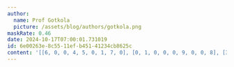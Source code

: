 ```yaml
---
author:
  name: Prof Gotkola
  picture: /assets/blog/authors/gotkola.png
maskRate: 0.46
date: 2024-10-17T07:00:01.731019
id: 6e00263e-8c55-11ef-b451-41234cb8625c
content: '[[6, 0, 0, 4, 5, 0, 1, 7, 0], [0, 1, 0, 0, 0, 9, 0, 0, 8], [3, 4, 0, 6, 7, 1, 0, 9, 0], [0, 2, 1, 0, 0, 7, 3, 5, 9], [0, 5, 3, 0, 9, 2, 4, 6, 0], [0, 0, 0, 0, 3, 0, 0, 0, 0], [7, 8, 4, 0, 0, 5, 0, 3, 6], [2, 6, 0, 9, 8, 0, 7, 1, 4], [0, 0, 0, 7, 0, 6, 2, 8, 0]]'
---
```

